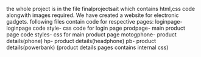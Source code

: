 the whole project is in the file finalprojectsait which contains html,css code alongwith images required.
We have created a website for electronic gadgets. 
following files contain code for respective pages:
loginpage-loginpage code
style- css code for login page
prodpage- main product page code
styles- css for main product page
motogphone- product details(phone)
hp- product details(headphone)
pb- product details(powerbank)
(product details pages contains internal css)
